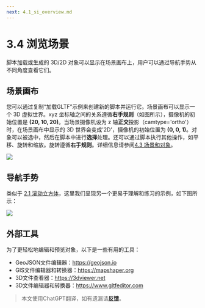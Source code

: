 ```yaml
---
next: 4.1_si_overview.md
---
```


# 3.4 浏览场景
脚本加载或生成的 3D/2D 对象可以显示在场景画布上，用户可以通过导航手势从不同角度查看它们。

## 场景画布
您可以通过复制“加载GLTF”示例来创建新的脚本并运行它。场景画布可以显示一个 3D 虚拟世界。xyz 坐标轴之间的关系遵循**右手规则**（如图所示），摄像机的初始位置是 **(20, 10, 20)**。当场景摄像机设为 z 轴**正交**投影（camtype='ortho'）时，在场景画布中显示的 3D 世界会变成'2D'，摄像机的初始位置为 **(0, 0, 1)**。对象可以被选中，然后在脚本中进行**选择**处理。还可以通过脚本执行其他操作，如平移、旋转和缩放。旋转遵循**右手规则**。详细信息请参阅[4.3 场景和对象](4.3_scene_and_object.md)。

![](https://mcw.zhhuu.top/doc/img/scene_canvas.png)

## 导航手势
类似于 [2.1 滚动立方体](2.1_rolling_a_cube.md)，这里我们呈现另一个更易于理解和练习的示例，如下图所示：

![](https://mcw.zhhuu.top/doc/img/navigating_scene.gif)

## 外部工具
为了更轻松地编辑和预览对象，以下是一些有用的工具：
- GeoJSON文件编辑器：<a href="https://geojson.io" target="_blank">https://geojson.io</a>
- GIS文件编辑器和转换器：<a href="https://mapshaper.org" target="_blank">https://mapshaper.org</a>
- 3D文件查看器：<a href="https://3dviewer.net" target="_blank">https://3dviewer.net</a>
- 3D文件编辑器和转换器：<a href="https://www.gltfeditor.com" target="_blank">https://www.gltfeditor.com</a>

> 本文使用ChatGPT翻译，如有遗漏请[**反馈**](https://github.com/huuhghhgyg/MicroCityNotes/issues/new)。